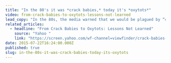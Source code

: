 ```yaml
---
title: "In the 80's it was *crack babies,* today it's *oxytots*"
video: from-crack-babies-to-oxytots-lessons-not-learned
lead_copy: "In the 80s, the media warned that we would be plagued by “crack babies.” They were wrong. Today, the media is sounding a similar alarm."
related_articles:
  - headline: "From Crack Babies to Oxytots: Lessons Not Learned"
    source: "Yahoo "
    link: "https://screen.yahoo.com/wf-channel=viewfinder/crack-babies-oxytots-lessons-not-120000652.html"
date: 2015-07-22T16:24:00.000Z
published: true
slug: in-the-80s-it-was-crack-babies-today-its-oxytots
---
```


